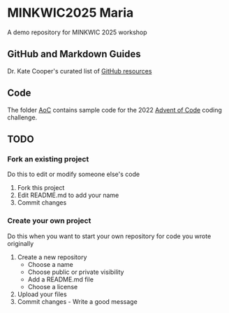 # MINKWIC2025 Maria
A demo repository for MINKWIC 2025 workshop

## GitHub and Markdown Guides
Dr. Kate Cooper's curated list of [GitHub resources](https://github.com/kmcooper/MINKWIC2023/blob/main/documents/guides.md)

## Code
The folder [AoC](AoC) contains sample code for the 2022 [Advent of Code](https://adventofcode.com/2022) coding challenge.

## TODO
### Fork an existing project
Do this to edit or modify someone else's code
1. Fork this project
2. Edit README.md to add your name
3. Commit changes

### Create your own project
Do this when you want to start your own repository for code you wrote originally
1. Create a new repository
   - Choose a name
   - Choose public or private visibility
   - Add a README.md file
   - Choose a license
2. Upload your files
3. Commit changes - Write a good message

